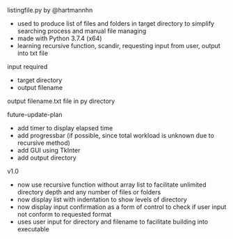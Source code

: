 listingfile.py
by @hartmannhn
- used to produce list of files and folders in target directory to simplify searching process and manual file managing
- made with Python 3.7.4 (x64)
- learning recursive function, scandir, requesting input from user, output into txt file

input required
- target directory
- output filename

output
filename.txt file in py directory

future-update-plan
- add timer to display elapsed time
- add progressbar (if possible, since total workload is unknown due to recursive method)
- add GUI using TkInter
- add output directory

v1.0
- now use recursive function without array list to facilitate unlimited directory depth and any number of files or folders
- now display list with indentation to show levels of directory
- now display input confirmation as a form of control to check if user input not conform to requested format
- uses user input for directory and filename to facilitate building into executable
